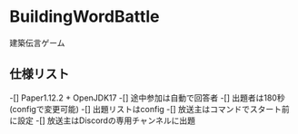 # BuildingWordBattle
建築伝言ゲーム

## 仕様リスト
-[] Paper1.12.2 + OpenJDK17
-[] 途中参加は自動で回答者
-[] 出題者は180秒 (configで変更可能)
-[] 出題リストはconfig
-[] 放送主はコマンドでスタート前に設定
-[] 放送主はDiscordの専用チャンネルに出題
